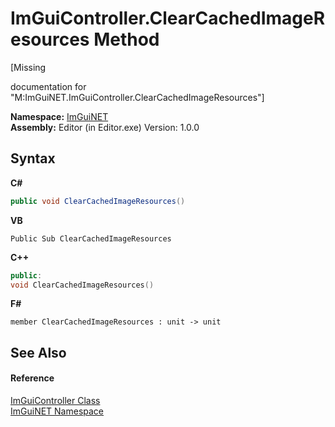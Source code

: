 # ImGuiController.ClearCachedImageResources Method 
 

\[Missing <summary> documentation for "M:ImGuiNET.ImGuiController.ClearCachedImageResources"\]

**Namespace:**&nbsp;<a href="7ecbdf68-1567-8265-0ab1-032412bfb743">ImGuiNET</a><br />**Assembly:**&nbsp;Editor (in Editor.exe) Version: 1.0.0

## Syntax

**C#**<br />
``` C#
public void ClearCachedImageResources()
```

**VB**<br />
``` VB
Public Sub ClearCachedImageResources
```

**C++**<br />
``` C++
public:
void ClearCachedImageResources()
```

**F#**<br />
``` F#
member ClearCachedImageResources : unit -> unit 

```


## See Also


#### Reference
<a href="dc8569e8-a101-000f-d0db-652eaa2a83fb">ImGuiController Class</a><br /><a href="7ecbdf68-1567-8265-0ab1-032412bfb743">ImGuiNET Namespace</a><br />